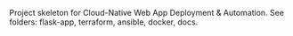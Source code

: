Project skeleton for Cloud-Native Web App Deployment & Automation.
See folders: flask-app, terraform, ansible, docker, docs.
